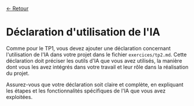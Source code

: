 [← Retour](../README.md)

# Déclaration d'utilisation de l'IA

Comme pour le TP1, vous devez ajouter une déclaration concernant l'utilisation de l'IA dans votre projet 
dans le fichier `exercices/tp2.md`. Cette déclaration doit préciser les outils d'IA 
que vous avez utilisés, la manière dont vous les avez intégrés dans votre travail et 
leur rôle dans la réalisation du projet.

Assurez-vous que votre déclaration soit claire et complète, en expliquant les étapes 
et les fonctionnalités spécifiques de l'IA que vous avez exploitées.
